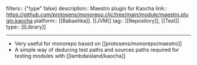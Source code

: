 filters:: {"type" false}
description:: Maestro plugin for Kaocha
link:: https://github.com/protosens/monorepo.cljc/tree/main/module/maestro.plugin.kaocha
platform::  [[Babashka]]. [[JVM]]
tag:: [[Repository]], [[Test]]
type:: [[Library]]

- ---
- Very useful for monorepo based on [[protosens/monorepo/maestro]]
- A simple way of deducing test paths and sources paths required for testing modules with [[lambdaisland/kaocha]]